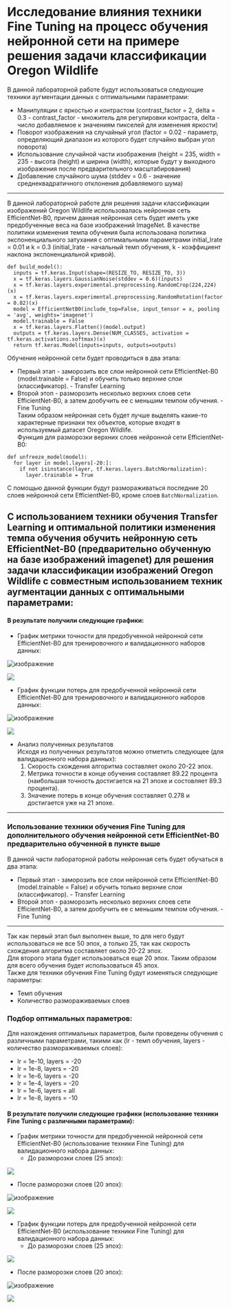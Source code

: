 # Исследование влияния техники Fine Tuning на процесс обучения нейронной сети на примере решения задачи классификации Oregon Wildlife  
В данной лабораторной работе будут использоваться следующие техники аугментации данных с оптимальными параметрами:  
+ Манипуляции с яркостью и контрастом (contrast_factor = 2, delta = 0.3 - contrast_factor - множитель для регулировки контраста, delta - число добавляемое к значениям пикселей для изменения яркости)  
+ Поворот изображения на случайный угол (factor = 0.02 - параметр, определяющий диапазон из которого будет случайно выбран угол поворота)  
+ Использование случайной части изображения (height = 235, width = 235 - высота (height) и ширина (width), которые будут у выходного изображения после предварительного масштабирования)   
+ Добавление случайного шума (stddev = 0.6 - значение среднеквадратичного отклонения добавляемого шума)  
***
В данной лабораторной работе для решения задачи классификации изображений Oregon Wildlife использовалась нейронная сеть EfficientNet-B0, причем данная нейронная сеть будет иметь уже предобученные веса на базе изображений ImageNet. В качестве политики изменения темпа обучения была использована политика экспоненциального затухания с оптимальными параметрами initial_lrate = 0.01 и k = 0.3 (initial_lrate - начальный темп обучения, k - коэффициент наклона экспоненциальной кривой).  
```
def build_model():  
  inputs = tf.keras.Input(shape=(RESIZE_TO, RESIZE_TO, 3))  
  x = tf.keras.layers.GaussianNoise(stddev = 0.6)(inputs)  
  x = tf.keras.layers.experimental.preprocessing.RandomCrop(224,224)(x)  
  x = tf.keras.layers.experimental.preprocessing.RandomRotation(factor = 0.02)(x)  
  model = EfficientNetB0(include_top=False, input_tensor = x, pooling = 'avg', weights='imagenet')  
  model.trainable = False  
  x = tf.keras.layers.Flatten()(model.output)  
  outputs = tf.keras.layers.Dense(NUM_CLASSES, activation = tf.keras.activations.softmax)(x)  
  return tf.keras.Model(inputs=inputs, outputs=outputs)  
```
Обучение нейронной сети будет проводиться в два этапа:  
+ Первый этап - заморозить все слои нейронной сети EfficientNet-B0 (model.trainable = False) и обучить только верхние слои (классификатор). - Transfer Learning    
+ Второй этоп - разморозить несколько верхних слоев сети EfficientNet-B0, а затем дообучить ее с меньшим темпом обучения. - Fine Tuning   
Таким образом нейронная сеть будет лучше выделять какие-то характерные признаки тех объектов, которые входят в используемый датасет Oregon Wildlife.  
Функция для разморозки верхних слоев нейронной сети EfficientNet-B0:  
```
def unfreeze_model(model):  
  for layer in model.layers[-20:]:  
    if not isinstance(layer, tf.keras.layers.BatchNormalization):  
      layer.trainable = True  
```
С помощью данной функции будут размораживаться последние 20 слоев нейронной сети EfficientNet-B0, кроме слоев ```BatchNormalization```.  
## С использованием техники обучения Transfer Learning и оптимальной политики изменения темпа обучения обучить нейронную сеть EfficientNet-B0 (предварительно обученную на базе изображений imagenet) для решения задачи классификации изображений Oregon Wildlife с совместным использованием техник аугментации данных с оптимальными параметрами:  
#### В результате получили следующие графики:  
+ График метрики точности для предобученной нейронной сети EfficientNet-B0 для тренировочного и валидационного наборов данных:  

![изображение](https://user-images.githubusercontent.com/59259102/113625713-f0c35e00-9669-11eb-846d-945227d7bade.png)   
  
<img src="./epoch_categorical_accuracy_all_in_one.svg">

* График функции потерь для предобученной нейронной сети EfficientNet-B0 для тренировочного и валидационного наборов данных:  

![изображение](https://user-images.githubusercontent.com/59259102/113625617-cd001800-9669-11eb-8c48-0b65fefc77fd.png)  
 

<img src="./epoch_loss_all_in_one.svg">


* Анализ полученных результатов  
Исходя из полученных результатов можно отметить следующее (для валидационного набора данных):  
  1. Cкорость схождения алгоритма составляет около 20-22 эпох.  
  2. Метрика точности в конце обучения составляет 89.22 процента (наибольшая точность достигается на 21 эпохе и состовляет 89.3 процента).  
  3. Значение потерь в конце обучения составляет 0.278 и достигается уже на 21 эпохе.   
***
### Использование техники обучения Fine Tuning для дополнительного обучения нейронной сети EfficientNet-B0 предварительно обученной в пункте выше  
В данной части лабораторной работы нейронная сеть будет обучаться в два этапа:
+ Первый этап - заморозить все слои нейронной сети EfficientNet-B0 (model.trainable = False) и обучить только верхние слои (классификатор). - Transfer Learning    
+ Второй этоп - разморозить несколько верхних слоев сети EfficientNet-B0, а затем дообучить ее с меньшим темпом обучения. - Fine Tuning   
***
Так как первый этап был выполнен выше, то для него будут использоваться не все 50 эпох, а только 25, так как скорость схождения алгоритма составляет около 20-22 эпох.  
Для второго этапа будет использоваться еще 20 эпох. Таким образом для всего обучения будет использоваться 45 эпох.  
Также для техники обучения Fine Tuning будут изменяться следующие параметры:  
+ Темп обучения  
+ Количество размораживаемых слоев  
### Подбор оптимальных параметров:  
Для нахождения оптимальных параметров, были проведены обучения с различными параметрами, такими как (lr - темп обучения, layers - количество размораживаемых слоев):
+ lr = 1e-10, layers = -20  
+ lr = 1e-8, layers = -20  
+ lr = 1e-6, layers = -20  
+ lr = 1e-4, layers = -20  
+ lr = 1e-6, layers = all  
+ lr = 1e-8, layers = -10  
#### В результате получили следующие графики (использование техники Fine Tuning с различными параметрами):    
+ График метрики точности для предобученной нейронной сети EfficientNet-B0 (использование техники Fine Tuning) для валидационного набора данных:  
  + До разморозки слоев (25 эпох):  

<img src="./epoch_categorical_accuracy_before_unfreeze.svg">  

  + После разморозки слоев (20 эпох):  

![изображение](https://user-images.githubusercontent.com/59259102/113634871-40a92180-9678-11eb-9c61-aa332f66de34.png)  

<img src="./epoch_categorical_accuracy_unfreeze.svg">  

* График функции потерь для предобученной нейронной сети EfficientNet-B0 (использование техники Fine Tuning) для валидационного набора данных:  
  + До разморозки слоев (25 эпох):  

<img src="./epoch_loss_before_unfreeze.svg">  

  + После разморозки слоев (20 эпох):  

![изображение](https://user-images.githubusercontent.com/59259102/113634916-50c10100-9678-11eb-8b2f-b1dd4ba72eba.png)  

<img src="./epoch_loss_unfreeze.svg">  
